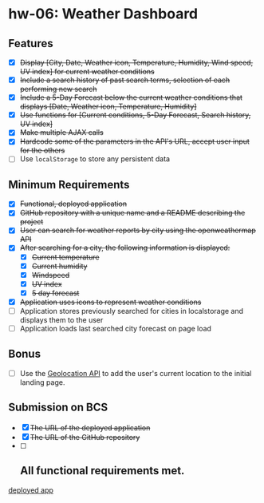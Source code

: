 # hw-06: Weather Dashboard

## Features
* [x] ~~Display [City, Date, Weather icon, Temperature, Humidity, Wind speed, UV index] for current weather conditions~~
* [x] ~~Include a search history of past search terms, selection of each performing new search~~
* [x] ~~Include a 5-Day Forecast below the current weather conditions that displays [Date, Weather icon, Temperature, Humidity]~~
* [x] ~~Use functions for [Current conditions, 5-Day Forecast, Search history, UV index]~~
* [x] ~~Make multiple AJAX calls~~
* [x] ~~Hardcode some of the parameters in the API's URL, accept user input for the others~~
* [ ] Use `localStorage` to store any persistent data

## Minimum Requirements
* [x] ~~Functional, deployed application~~
* [x] ~~GitHub repository with a unique name and a README describing the project~~
* [x] ~~User can search for weather reports by city using the openweathermap API~~
* [x] ~~After searching for a city, the following information is displayed:~~
  * [x] ~~Current temperature~~
  * [x] ~~Current humidity~~
  * [x] ~~Windspeed~~
  * [x] ~~UV index~~
  * [x] ~~5 day forecast~~
* [x] ~~Application uses icons to represent weather conditions~~
* [ ] Application stores previously searched for cities in localstorage and displays them to the user
* [ ] Application loads last searched city forecast on page load

## Bonus
* [ ] Use the [Geolocation API](https://developer.mozilla.org/en-US/docs/Web/API/Geolocation_API) to add the user's current location to the initial landing page.

## Submission on BCS
* [x] ~~The URL of the deployed application~~
* [x] ~~The URL of the GitHub repository~~
* [ ] ## **All functional requirements met.**

[deployed app](https://kr4mpu5.github.io/hw-06/)
